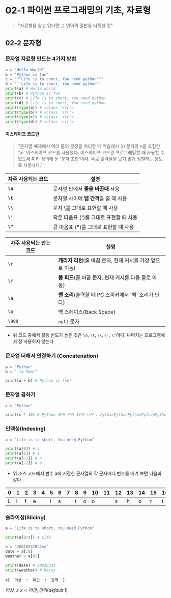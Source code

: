 # 02-1 파이썬 프로그래밍의 기초, 자료형

> "자료형을 알고 있다면 그 언어의 절반을 터득한 것"

## 02-2 문자형
### 문자열 자료형 만드는 4가지 방법

```python
a = "Hello World"
b = 'Python is fun'
c = """Life is to short, You need python"""
d = '''Life is to short, You need python'''
print(a) # Hello world
print(b) # Python is fun
print(c) # Life is to short, You need python
print(d) # Life is to short, You need python
print(type(a)) # <class 'str'>
print(type(b)) # <class 'str'>
print(type(c)) # <class 'str'>
print(type(d)) # <class 'str'>
```

#### 이스케이프 코드란
> "문자열 예제에서 여러 줄의 문장을 처리할 때 백슬래시 (/) 문자와 n을 조합한 '\n' 이스케이프 코드를 사용했다. 이스케이프 코드란 프로그래밍할 때 사용할 수 있도록 미리 정의해 둔 '문자 조합'이다. 주로 출력물을 보기 좋게 정렬하는 용도로 사욯나다."

| 자주 사용되는 코드    | 설명                                     |
|---------------|----------------------------------------|
| **`\n`**      | 문자열 안에서 **줄을 바꿀때** 사용                  |
| **`\t`**      | 문자열 사이에 **탭 간격**을 줄 때 사용               |
| **`\\`**      | 문자 \를 그대로 표현할 때 사용                     |
| **`\'`**      | 작은 따옴표 (**'**)를 그대로 표현할 때 사용           |
| **`\"`**      | 큰 따옴표 (**"**)를 그대로 표현할 때 사용            |

| 자주 사용되는 안는 코드 | 설명                                    |
|---------------|---------------------------------------|
| `\r`          | **캐리지 리턴**(줄 바꿈 문자, 현재 커서를 가장 앞으로 이동) |
| `\f`          | **폼 피드**(줄 바꿈 문자, 현재 커서를 다음 줄로 이동)    |
| `\a`          | **벨 소리**(출력할 때 PC 스피커에서 '삑' 소리가 난다)   |
| `\b`          | 백 스페이스(Back Space)                    |
| `\000`        | `null` 문자                             |

- 위 코드 중에서 활용 빈도가 높은 것은 `\n`, `\t`, `\\`, `\'`, `\"`이다. 나머지는 프로그램에서 잘 사용하지 않는다.

### 문자열 더해서 연결하기 (Concatenation)
```python
a = "Python"
b = " is fun!"

print(a + b) # Python is fun!
```
### 문자열 곱하기

```python
c = "Python"

print(c * 10) # Python 출력 문이 10개 나옴 : PythonPythonPythonPythonPythonPythonPythonPythonPythonPython
```

### 인덱싱(Indexing)
```python
a = "Life is to short, You need Python"

print(a[0]) # L
print(a[1]) # i
print(a[-1]) # n
print(a[-2]) # o
```

- 위 소스 코드에서 변수 a에 저장한 문자열의 각 문자마다 번호를 매겨 보면 다음과 같다

| 0 | 1 | 2 | 3 | 4 | 5 | 6 | 7 | 8 | 9 | 10 | 11 | 12 | 13 | 14 | 15 | 16 | 17 | 18 | 19 | 20 | 21 | 22 | 23 | 24 | 25 | 26 | 27 | 28 | 29 | 30 | 31 | 32 | 33 |
|---|---|---|---|---|---|---|---|---|---|----|----|----|----|----|----|----|----|----|----|----|----|----|----|----|----|----|----|----|----|----|----|----|----|
| L | i | f | e |   | i | s |   | t | o | o  |    | s  | h  | o  | r  | t  | ,  |    | Y  | o  | u  |    | n  | e  | e  | d  |    | P  | y  | t  | h  | o  | n  |

### 슬라이싱(Slicing)
```python
a = "Life is to short, You need Python"

print(a[0:4]) # Life
```

```python
a = "20010331Rainy"
date = a[:8]
weather = a[8:]

print(date) # 20010331
print(weather) # Rainy
```

```shell
a[  이상  :  미만  :  간격  ] 
```

$이상 \, \leq x < 미만, 간격(default \, 1)$
